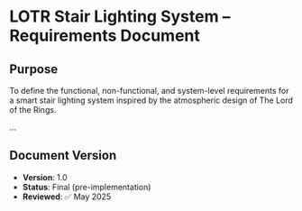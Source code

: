 # LOTR Stair Lighting System – Requirements Document

## Purpose
To define the functional, non-functional, and system-level requirements for a smart stair lighting system inspired by the atmospheric design of The Lord of the Rings.

...

## Document Version
- **Version**: 1.0
- **Status**: Final (pre-implementation)
- **Reviewed**: ✅ May 2025
